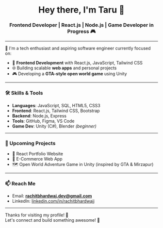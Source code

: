 <h1 align="center">Hey there, I'm Taru 👋</h1>
<h3 align="center">Frontend Developer | React.js | Node.js | Game Developer in Progress 🎮</h3>

---

🚀 I'm a tech enthusiast and aspiring software engineer currently focused on:
- 🔧 **Frontend Development** with React.js, JavaScript, Tailwind CSS
- 🌐 Building scalable **web apps** and personal projects
- 🎮 Developing a **GTA-style open world game** using Unity

---

### 🛠️ Skills & Tools
- **Languages**: JavaScript, SQL, HTML5, CSS3
- **Frontend**: React.js, Tailwind CSS, Bootstrap
- **Backend**: Node.js, Express
- **Tools**: GitHub, Figma, VS Code
- **Game Dev**: Unity (C#), Blender *(beginner)*

---

### 📌 Upcoming Projects
- 🌟 React Portfolio Website
- 🛒 E-Commerce Web App
- 🗺️ Open World Adventure Game in Unity (inspired by GTA & Mirzapur)

---

### 📫 Reach Me
- Email: **rachitbhardwaj.dev@gmail.com**
- LinkedIn: [linkedin.com/in/rachitbhardwajj](https://linkedin.com/in/rachitbhardwajj)

---

Thanks for visiting my profile! 🙏  
Let's connect and build something awesome! 🚀
